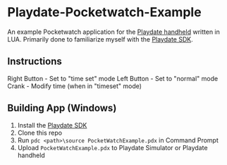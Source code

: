 # Playdate-Pocketwatch-Example
An example Pocketwatch application for the [Playdate handheld](https://play.date) written in LUA. Primarily done to familiarize myself with the [Playdate SDK](https://sdk.play.date/inside-playdate).

## Instructions
Right Button - Set to "time set" mode
Left Button  - Set to "normal" mode
Crank        - Modify time (when in "timeset" mode)

## Building App (Windows)
1. Install the [Playdate SDK](https://play.date/dev/)
2. Clone this repo
3. Run `pdc <path>\source PocketWatchExample.pdx` in Command Prompt
4. Upload `PocketWatchExample.pdx` to Playdate Simulator or Playdate handheld